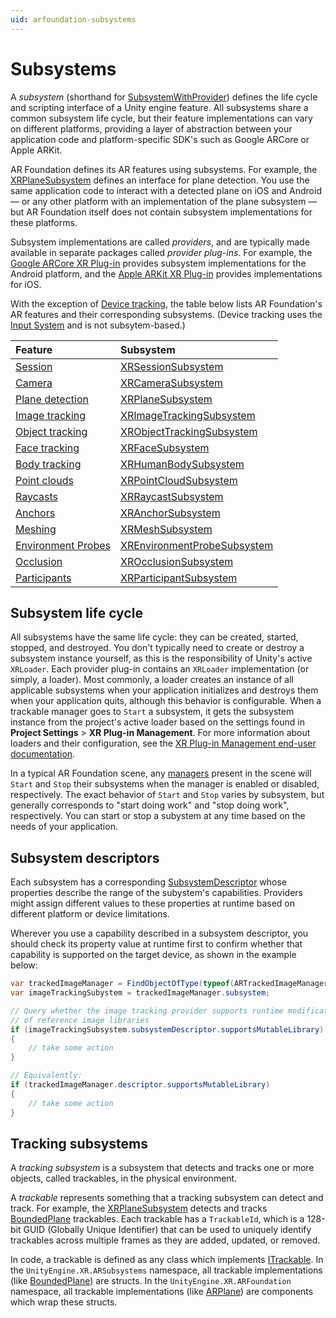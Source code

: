 ```yaml
---
uid: arfoundation-subsystems
---
```

# Subsystems

A *subsystem* (shorthand for [SubsystemWithProvider](xref:UnityEngine.SubsystemsImplementation.SubsystemWithProvider)) defines the life cycle and scripting interface of a Unity engine feature. All subsystems share a common subsystem life cycle, but their feature implementations can vary on different platforms, providing a layer of abstraction between your application code and platform-specific SDK's such as Google ARCore or Apple ARKit.

AR Foundation defines its AR features using subsystems. For example, the [XRPlaneSubsystem](xref:UnityEngine.XR.ARSubsystems.XRPlaneSubsystem) defines an interface for plane detection. You use the same application code to interact with a detected plane on iOS and Android — or any other platform with an implementation of the plane subsystem — but AR Foundation itself does not contain subsystem implementations for these platforms.

Subsystem implementations are called *providers*, and are typically made available in separate packages called *provider plug-ins*. For example, the [Google ARCore XR Plug-in](https://docs.unity3d.com/Packages/com.unity.xr.arcore@5.2/manual/index.html) provides subsystem implementations for the Android platform, and the [Apple ARKit XR Plug-in](https://docs.unity3d.com/Packages/com.unity.xr.arkit@5.2/manual/index.html) provides implementations for iOS.

With the exception of [Device tracking](xref:arfoundation-device-tracking), the table below lists AR Foundation's AR features and their corresponding subsystems. (Device tracking uses the [Input System](https://docs.unity3d.com/Packages/com.unity.inputsystem@latest) and is not subsytem-based.)

| Feature | Subsystem |
| :------ | :-------- |
| [Session](xref:arfoundation-session)                       | [XRSessionSubsystem](xref:UnityEngine.XR.ARSubsystems.XRSessionSubsystem) |
| [Camera](xref:arfoundation-camera)                         | [XRCameraSubsystem](xref:UnityEngine.XR.ARSubsystems.XRCameraSubsystem) |
| [Plane detection](xref:arfoundation-plane-detection)       | [XRPlaneSubsystem](xref:UnityEngine.XR.ARSubsystems.XRPlaneSubsystem) |
| [Image tracking](xref:arfoundation-image-tracking)         | [XRImageTrackingSubsystem](xref:UnityEngine.XR.ARSubsystems.XRImageTrackingSubsystem) |
| [Object tracking](xref:arfoundation-object-tracking)       | [XRObjectTrackingSubsystem](xref:UnityEngine.XR.ARSubsystems.XRObjectTrackingSubsystem) |
| [Face tracking](xref:arfoundation-face-tracking)           | [XRFaceSubsystem](xref:UnityEngine.XR.ARSubsystems.XRFaceSubsystem) |
| [Body tracking](xref:arfoundation-body-tracking)           | [XRHumanBodySubsystem](xref:UnityEngine.XR.ARSubsystems.XRHumanBodySubsystem) |
| [Point clouds](xref:arfoundation-point-clouds)             | [XRPointCloudSubsystem](xref:UnityEngine.XR.ARSubsystems.XRPointCloudSubsystem) |
| [Raycasts](xref:arfoundation-raycasts)                     | [XRRaycastSubsystem](xref:UnityEngine.XR.ARSubsystems.XRRaycastSubsystem) |
| [Anchors](xref:arfoundation-anchors)                       | [XRAnchorSubsystem](xref:UnityEngine.XR.ARSubsystems.XRAnchorSubsystem) |
| [Meshing](xref:arfoundation-meshing)                       | [XRMeshSubsystem](xref:UnityEngine.XR.XRMeshSubsystem) |
| [Environment Probes](xref:arfoundation-environment-probes) | [XREnvironmentProbeSubsystem](xref:UnityEngine.XR.ARSubsystems.XREnvironmentProbeSubsystem) |
| [Occlusion](xref:arfoundation-occlusion)                   | [XROcclusionSubsystem](xref:UnityEngine.XR.ARSubsystems.XROcclusionSubsystem) |
| [Participants](xref:arfoundation-participant-tracking)     | [XRParticipantSubsystem](xref:UnityEngine.XR.ARSubsystems.XRParticipantSubsystem) |

## Subsystem life cycle

All subsystems have the same life cycle: they can be created, started, stopped, and destroyed. You don't typically need to create or destroy a subsystem instance yourself, as this is the responsibility of Unity's active `XRLoader`. Each provider plug-in contains an `XRLoader` implementation (or simply, a loader).  Most commonly, a loader creates an instance of all applicable subsystems when your application initializes and destroys them when your application quits, although this behavior is configurable. When a trackable manager goes to `Start` a subsystem, it gets the subsystem instance from the project's active loader based on the settings found in **Project Settings** > **XR Plug-in Management**. For more information about loaders and their configuration, see the [XR Plug-in Management end-user documentation](https://docs.unity3d.com/Packages/com.unity.xr.management@latest?subfolder=/manual/EndUser.html).

In a typical AR Foundation scene, any [managers](xref:arfoundation-managers) present in the scene will `Start` and `Stop` their subsystems when the manager is enabled or disabled, respectively. The exact behavior of `Start` and `Stop` varies by subsystem, but generally corresponds to "start doing work" and "stop doing work", respectively. You can start or stop a subystem at any time based on the needs of your application.

## Subsystem descriptors

Each subsystem has a corresponding [SubsystemDescriptor](xref:UnityEngine.SubsystemsImplementation.SubsystemDescriptorWithProvider) whose properties describe the range of the subystem's capabilities. Providers might assign different values to these properties at runtime based on different platform or device limitations.

Wherever you use a capability described in a subsystem descriptor, you should check its property value at runtime first to confirm whether that capability is supported on the target device, as shown in the example below:

```csharp
var trackedImageManager = FindObjectOfType(typeof(ARTrackedImageManager));
var imageTrackingSubystem = trackedImageManager.subsystem;

// Query whether the image tracking provider supports runtime modification
// of reference image libraries
if (imageTrackingSubsystem.subsystemDescriptor.supportsMutableLibrary)
{
    // take some action
}

// Equivalently:
if (trackedImageManager.descriptor.supportsMutableLibrary)
{
    // take some action
}
```

## Tracking subsystems

A *tracking subsystem* is a subsystem that detects and tracks one or more objects, called trackables, in the physical environment.

A *trackable* represents something that a tracking subsystem can detect and track. For example, the [XRPlaneSubsystem](xref:UnityEngine.XR.ARSubsystems.XRPlaneSubsystem) detects and tracks [BoundedPlane](xref:UnityEngine.XR.ARSubsystems.BoundedPlane) trackables. Each trackable has a `TrackableId`, which is a 128-bit GUID (Globally Unique Identifier) that can be used to uniquely identify trackables across multiple frames as they are added, updated, or removed.

In code, a trackable is defined as any class which implements [ITrackable](xref:UnityEngine.XR.ARSubsystems.ITrackable). In the `UnityEngine.XR.ARSubsystems` namespace, all trackable implementations (like [BoundedPlane](xref:UnityEngine.XR.ARSubsystems.BoundedPlane)) are structs. In the `UnityEngine.XR.ARFoundation` namespace, all trackable implementations (like [ARPlane](xref:UnityEngine.XR.ARFoundation.ARPlane)) are components which wrap these structs.
